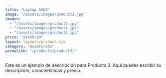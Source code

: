 ```yaml
---
title: "Laptop ASUS"
image: "/assets/images/product3.jpg"
images:
  - "/assets/images/product3.jpg"
  - "/assets/images/product1.jpg"
  - "/assets/images/product2.jpg"
price: "$1449.99"
layout: layouts/product.njk
category: "Accesorios"
permalink: "/products/product3/"
---
```


Este es un ejemplo de descripción para Producto 3.
Aquí puedes escribir su descripción, características y precio.
